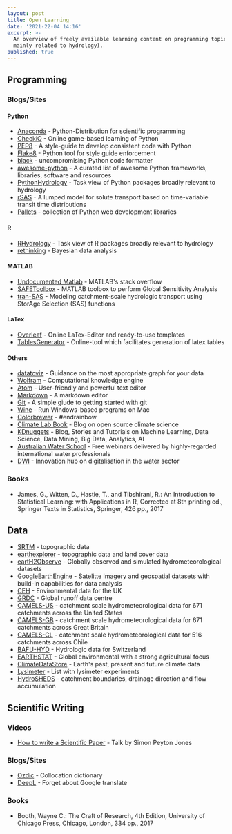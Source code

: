 ```yaml
---
layout: post
title: Open Learning
date: '2021-22-04 14:16'
excerpt: >-
  An overview of freely available learning content on programming topics (though
  mainly related to hydrology).
published: true
---
```


## Programming

### Blogs/Sites
#### Python
- [Anaconda](https://conda.io/projects/conda/en/latest/index.html) - Python-Distribution for scientific programming
- [CheckiO](https://www.checkio.org) - Online game-based learning of Python
- [PEP8](https://www.python.org/dev/peps/pep-0008/) - A style-guide to develop consistent code with Python
- [Flake8](https://flake8.pycqa.org/en/latest/) - Python tool for style guide enforcement
- [black](https://black.readthedocs.io/en/stable/?badge=stable) - uncompromising Python code formatter
- [awesome-python](https://github.com/vinta/awesome-python) - A curated list of awesome Python frameworks, libraries, software and resources
- [PythonHydrology](https://github.com/raoulcollenteur/Python-Hydrology-Tools) - Task view of Python packages broadly relevant to hydrology
- [rSAS](https://github.com/charman2/rsas) - A lumped model for solute transport based on time-variable transit time distributions
- [Pallets](https://palletsprojects.com/) - collection of Python web development libraries

#### R
- [RHydrology](https://github.com/ropensci/Hydrology) - Task view of R packages broadly relevant to hydrology
- [rethinking](https://github.com/rmcelreath/rethinking) - Bayesian data analysis


#### MATLAB
- [Undocumented Matlab](http://undocumentedmatlab.com/) - MATLAB's stack overflow
- [SAFEToolbox](https://www.safetoolbox.info/) - MATLAB toolbox to perform Global Sensitivity Analysis
- [tran-SAS](https://github.com/pbenettin/tran-SAS) - Modeling catchment-scale hydrologic transport using StorAge Selection (SAS) functions


#### LaTex
- [Overleaf](https://www.overleaf.com/) - Online LaTex-Editor and ready-to-use templates
- [TablesGenerator](http://www.tablesgenerator.com/) - Online-tool which facilitates generation of latex tables


#### Others
 - [datatoviz](https://www.data-to-viz.com/) - Guidance on the most appropriate graph for your data
 - [Wolfram](https://www.wolframalpha.com/) - Computational knowledge engine
 - [Atom](https://atom.io/) - User-friendly and powerful text editor
 - [Markdown](https://typora.io/) - A markdown editor
 - [Git](https://rogerdudler.github.io/git-guide/index.html) - A simple giude to getting started with git
 - [Wine](https://www.winehq.org/) - Run Windows-based programs on Mac
 - [Colorbrewer](http://colorbrewer2.org/#type=sequential&scheme=BuGn&n=3) - #endrainbow
 - [Climate Lab Book](https://www.climate-lab-book.ac.uk/) - Blog on open source climate science
 - [KDnuggets](https://www.kdnuggets.com/) - Blog, Stories and Tutorials on Machine Learning, Data Science, Data Mining, Big Data, Analytics, AI
 - [Australian Water School](https://www.icewarm.com.au/australian-water-school/webinars/) - Free webinars delivered by highly-regarded international water professionals
 - [DWI](http://digital-water.org) - Innovation hub on digitalisation in the water sector

### Books
 - James, G., Witten, D., Hastie, T., and Tibshirani, R.: An Introduction to Statistical Learning: with Applications in R, Corrected at 8th printing ed., Springer Texts in Statistics, Springer, 426 pp., 2017

## Data
- [SRTM](https://srtm.csi.cgiar.org/) - topographic data
- [earthexplorer](https://earthexplorer.usgs.gov/) - topographic data and land cover data
- [eartH2Observe](https://wci.earth2observe.eu/portal/) - Globally observed and simulated hydrometeorological datasets
- [GoogleEarthEngine](https://earthengine.google.com/) - Satelitte imagery and geospatial datasets with build-in capabilities for data analysis
- [CEH](https://eip.ceh.ac.uk/) - Environmental data for the UK
- [GRDC](https://www.bafg.de/GRDC/EN/Home/homepage_node.html) - Global runoff data centre
- [CAMELS-US](https://ncar.github.io/hydrology/datasets/CAMELS_timeseries) - catchment scale hydrometeorological data for 671 catchments across the United States
- [CAMELS-GB](https://catalogue.ceh.ac.uk/documents/8344e4f3-d2ea-44f5-8afa-86d2987543a9) - catchment scale hydrometeorological data for 671 catchments across Great Britain
- [CAMELS-CL](https://doi.pangaea.de/10.1594/PANGAEA.894885) - catchment scale hydrometeorological data for 516 catchments across Chile
- [BAFU-HYD](https://www.bafu.admin.ch/bafu/de/home/themen/wasser/zustand.html) - Hydrologic data for Switzerland
- [EARTHSTAT](http://www.earthstat.org/) - Global environmental with a strong agricultural focus
- [ClimateDataStore](https://cds.climate.copernicus.eu/cdsapp#!/home) - Earth's past, present and future climate data
- [Lysimeter](https://www.lysimeter.at/lysimeterplatform.html) - List with lysimeter experiments
- [HydroSHEDS](https://www.hydrosheds.org/downloads) - catchment boundaries, drainage direction and flow accumulation


## Scientific Writing

### Videos
- [How to write a Scientific Paper](https://www.youtube.com/watch?v=g3dkRsTqdDA) - Talk by Simon Peyton Jones


### Blogs/Sites
- [Ozdic](http://ozdic.com/) - Collocation dictionary
- [DeepL](https://www.deepl.com/home) - Forget about Google translate


### Books
- Booth, Wayne C.: The Craft of Research, 4th Edition, University of Chicago Press, Chicago, London, 334 pp., 2017
